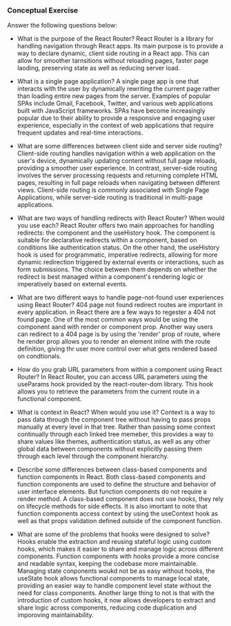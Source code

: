 ### Conceptual Exercise

Answer the following questions below:

- What is the purpose of the React Router?
    React Router is a library for handling navigation through React apps. Its main purpose is to provide a way to declare dynamic, client side routing in a React app. This can allow for smoother tarnsitions without reloading pages, faster page laoding, preserving state as well as reducing server load.

- What is a single page application?
    A single page app is one that interacts with the user by dynamically rewriting the current page rather than loading entire new pages from the server. Examples of popular SPAs include Gmail, Facebook, Twitter, and various web applications built with JavaScript frameworks. SPAs have become increasingly popular due to their ability to provide a responsive and engaging user experience, especially in the context of web applications that require frequent updates and real-time interactions.

- What are some differences between client side and server side routing?
    Client-side routing handles navigation within a web application on the user's device, dynamically updating content without full page reloads, providing a smoother user experience. In contrast, server-side routing involves the server processing requests and returning complete HTML pages, resulting in full page reloads when navigating between different views. Client-side routing is commonly associated with Single Page Applications, while server-side routing is traditional in multi-page applications.

- What are two ways of handling redirects with React Router? When would you use each?
    React Router offers two main approaches for handling redirects: the <Redirect> component and the useHistory hook. The <Redirect> component is suitable for declarative redirects within a component, based on conditions like authentication status. On the other hand, the useHistory hook is used for programmatic, imperative redirects, allowing for more dynamic redirection triggered by external events or interactions, such as form submissions. The choice between them depends on whether the redirect is best managed within a component's rendering logic or imperatively based on external events.

- What are two different ways to handle page-not-found user experiences using React Router? 
    404 page not found redirect routes are important in every application. in React there are a few ways to regester a 404 not found page. One of the most common ways would be using the <switch> component aand <route> with render or component prop. Another way users can redirect to a 404 page is by using the 'render' prop of route, where he render prop allows you to render an element inline with the route definition, giving thr user more control over what gets rendered based on condtionals.

- How do you grab URL parameters from within a component using React Router?
    In React Router, you can access URL parameters using the useParams hook provided by the react-router-dom library. This hook allows you to retrieve the parameters from the current route in a functional component.

- What is context in React? When would you use it?
    Context is a way to pass data through the component tree without having to pass props manually at every level in that tree. Rather than passing some context continually through each linked tree memeber, this provides a way to share values like themes, authentication status, as well as any other global data between components without explicitly passing them through each level through the component hierarchy.

- Describe some differences between class-based components and function components in React.
    Both class-based components and function components are used to define the structure and behavior of user interface elements. But function components do not require a render method. A class-based component does not use hooks, they rely on lifecycle methods for side effects. It is also imortant to note that function components access context by using the useContext hook as well as that props validation defined outside of the component function.

- What are some of the problems that hooks were designed to solve?
    Hooks enable the extraction and reusing stateful logic using custom hooks, which makes it easier to share and manage logic across different components. Function components with hooks provide a more concise and readable syntax, keeping the codebase more maintainable. Managing state conponents woukd not be as easy without hooks, the useState hook allows functional components to manage local state, providing an easier way to handle component level state without the need for class components. Another large thing to not is that with the introduction of custom hooks, it now allows developers to extract and share logic across components, reducing code duplication and imporoving maintainability.